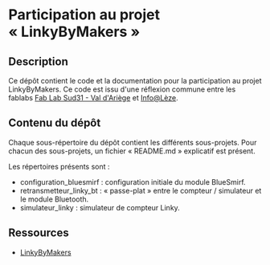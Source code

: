 Participation au projet « LinkyByMakers »
==

Description
--

Ce dépôt contient le code et la documentation pour la participation au projet LinkyByMakers.
Ce code est issu d'une réflexion commune entre les fablabs
[Fab Lab Sud31 - Val d'Ariège](https://www.fablab-sud31.fr) et [Info@Lèze](http://infoaleze.chez.com).

Contenu du dépôt
--
Chaque sous-répertoire du dépôt contient les différents sous-projets. Pour chacun des sous-projets,
un fichier « README.md » explicatif est présent.

Les répertoires présents sont :
* configuration_bluesmirf : configuration initiale du module BlueSmirf.
* retransmetteur_linky_bt : « passe-plat » entre le compteur / simulateur et le module Bluetooth.
* simulateur_linky : simulateur de compteur Linky.

Ressources
--
* [LinkyByMakers](http://linkybymakers.fr)
